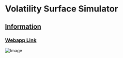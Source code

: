 # Volatility Surface Simulator
## [Information](https://leonwu4951.github.io/volatility-simulator/)
### [Webapp Link](http://vol-app-prod.herokuapp.com/)
![Image](https://github.com/leonwu4951/volatility-simulator/blob/master/Volatility%20Simulator.png)
